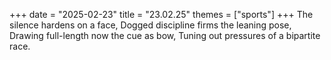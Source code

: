 +++
date = "2025-02-23"
title = "23.02.25"
themes = ["sports"]
+++
The silence hardens on a face,
Dogged discipline firms the leaning pose,
Drawing full-length now the cue as bow,
Tuning out pressures of a bipartite race.
